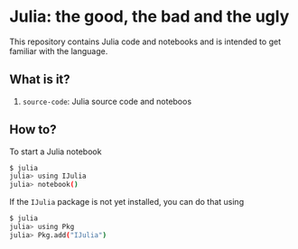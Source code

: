 # Julia: the good, the bad and the ugly

This repository contains Julia code and notebooks and is intended to get
familiar with the language.


## What is it?

1. `source-code`: Julia source code and noteboos


## How to?

To start a Julia notebook
```bash
$ julia
julia> using IJulia
julia> notebook()
```

If the `IJulia` package is not yet installed, you can do that using
```bash
$ julia
julia> using Pkg
julia> Pkg.add("IJulia")
```
